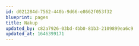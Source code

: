 ```yaml
---
id: d021284d-7562-440b-9d66-e8662f053f32
blueprint: pages
title: Nakup
updated_by: c82a7926-03bd-4bb0-81b3-2109899ea6c9
updated_at: 1646399171
---
```

